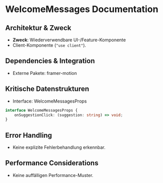 <!-- Source: app/components/UI/WelcomeMessages.tsx -->

# WelcomeMessages Documentation

## Architektur & Zweck
- **Zweck**: Wiederverwendbare UI-/Feature-Komponente
- Client-Komponente (`"use client"`).


## Dependencies & Integration
- Externe Pakete: framer-motion


## Kritische Datenstrukturen
- Interface: WelcomeMessagesProps

```typescript
interface WelcomeMessagesProps {
    onSuggestionClick: (suggestion: string) => void;
}
```




## Error Handling
- Keine explizite Fehlerbehandlung erkennbar.


## Performance Considerations
- Keine auffälligen Performance-Muster.

